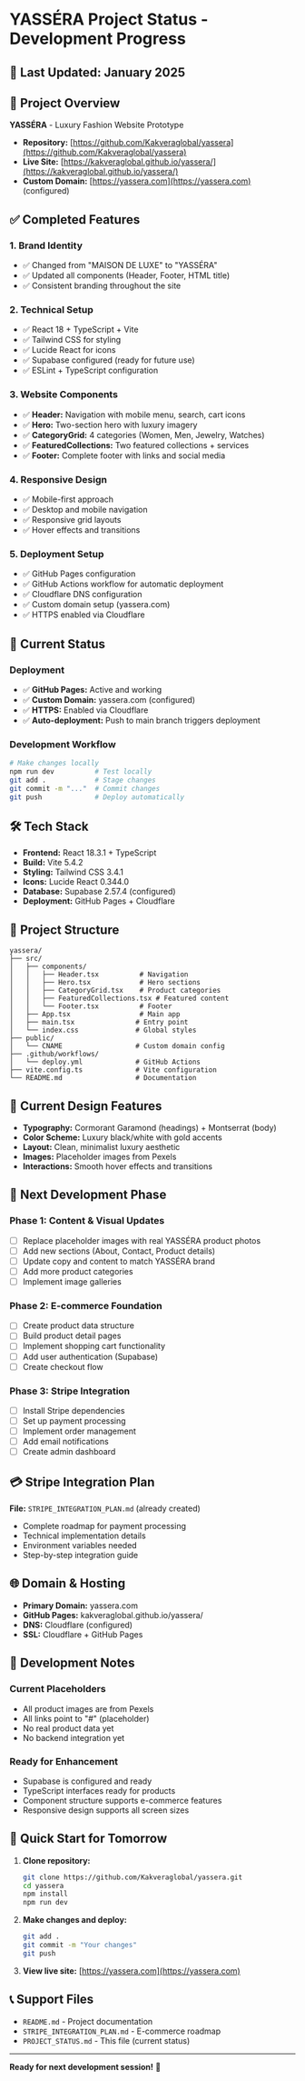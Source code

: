 # YASSÉRA Project Status - Development Progress

## 📅 **Last Updated:** January 2025

## 🎯 **Project Overview**
**YASSÉRA** - Luxury Fashion Website Prototype
- **Repository:** [https://github.com/Kakveraglobal/yassera](https://github.com/Kakveraglobal/yassera)
- **Live Site:** [https://kakveraglobal.github.io/yassera/](https://kakveraglobal.github.io/yassera/)
- **Custom Domain:** [https://yassera.com](https://yassera.com) (configured)

## ✅ **Completed Features**

### **1. Brand Identity**
- ✅ Changed from "MAISON DE LUXE" to "YASSÉRA"
- ✅ Updated all components (Header, Footer, HTML title)
- ✅ Consistent branding throughout the site

### **2. Technical Setup**
- ✅ React 18 + TypeScript + Vite
- ✅ Tailwind CSS for styling
- ✅ Lucide React for icons
- ✅ Supabase configured (ready for future use)
- ✅ ESLint + TypeScript configuration

### **3. Website Components**
- ✅ **Header:** Navigation with mobile menu, search, cart icons
- ✅ **Hero:** Two-section hero with luxury imagery
- ✅ **CategoryGrid:** 4 categories (Women, Men, Jewelry, Watches)
- ✅ **FeaturedCollections:** Two featured collections + services
- ✅ **Footer:** Complete footer with links and social media

### **4. Responsive Design**
- ✅ Mobile-first approach
- ✅ Desktop and mobile navigation
- ✅ Responsive grid layouts
- ✅ Hover effects and transitions

### **5. Deployment Setup**
- ✅ GitHub Pages configuration
- ✅ GitHub Actions workflow for automatic deployment
- ✅ Cloudflare DNS configuration
- ✅ Custom domain setup (yassera.com)
- ✅ HTTPS enabled via Cloudflare

## 🚀 **Current Status**

### **Deployment**
- ✅ **GitHub Pages:** Active and working
- ✅ **Custom Domain:** yassera.com (configured)
- ✅ **HTTPS:** Enabled via Cloudflare
- ✅ **Auto-deployment:** Push to main branch triggers deployment

### **Development Workflow**
```bash
# Make changes locally
npm run dev          # Test locally
git add .            # Stage changes
git commit -m "..."  # Commit changes
git push             # Deploy automatically
```

## 🛠️ **Tech Stack**
- **Frontend:** React 18.3.1 + TypeScript
- **Build:** Vite 5.4.2
- **Styling:** Tailwind CSS 3.4.1
- **Icons:** Lucide React 0.344.0
- **Database:** Supabase 2.57.4 (configured)
- **Deployment:** GitHub Pages + Cloudflare

## 📁 **Project Structure**
```
yassera/
├── src/
│   ├── components/
│   │   ├── Header.tsx          # Navigation
│   │   ├── Hero.tsx            # Hero sections
│   │   ├── CategoryGrid.tsx    # Product categories
│   │   ├── FeaturedCollections.tsx # Featured content
│   │   └── Footer.tsx          # Footer
│   ├── App.tsx                 # Main app
│   ├── main.tsx               # Entry point
│   └── index.css              # Global styles
├── public/
│   └── CNAME                  # Custom domain config
├── .github/workflows/
│   └── deploy.yml             # GitHub Actions
├── vite.config.ts             # Vite configuration
└── README.md                  # Documentation
```

## 🎨 **Current Design Features**
- **Typography:** Cormorant Garamond (headings) + Montserrat (body)
- **Color Scheme:** Luxury black/white with gold accents
- **Layout:** Clean, minimalist luxury aesthetic
- **Images:** Placeholder images from Pexels
- **Interactions:** Smooth hover effects and transitions

## 🔄 **Next Development Phase**

### **Phase 1: Content & Visual Updates**
- [ ] Replace placeholder images with real YASSÉRA product photos
- [ ] Add new sections (About, Contact, Product details)
- [ ] Update copy and content to match YASSÉRA brand
- [ ] Add more product categories
- [ ] Implement image galleries

### **Phase 2: E-commerce Foundation**
- [ ] Create product data structure
- [ ] Build product detail pages
- [ ] Implement shopping cart functionality
- [ ] Add user authentication (Supabase)
- [ ] Create checkout flow

### **Phase 3: Stripe Integration**
- [ ] Install Stripe dependencies
- [ ] Set up payment processing
- [ ] Implement order management
- [ ] Add email notifications
- [ ] Create admin dashboard

## 💳 **Stripe Integration Plan**
**File:** `STRIPE_INTEGRATION_PLAN.md` (already created)
- Complete roadmap for payment processing
- Technical implementation details
- Environment variables needed
- Step-by-step integration guide

## 🌐 **Domain & Hosting**
- **Primary Domain:** yassera.com
- **GitHub Pages:** kakveraglobal.github.io/yassera/
- **DNS:** Cloudflare (configured)
- **SSL:** Cloudflare + GitHub Pages

## 📝 **Development Notes**

### **Current Placeholders**
- All product images are from Pexels
- All links point to "#" (placeholder)
- No real product data yet
- No backend integration yet

### **Ready for Enhancement**
- Supabase is configured and ready
- TypeScript interfaces ready for products
- Component structure supports e-commerce features
- Responsive design supports all screen sizes

## 🚀 **Quick Start for Tomorrow**

1. **Clone repository:**
   ```bash
   git clone https://github.com/Kakveraglobal/yassera.git
   cd yassera
   npm install
   npm run dev
   ```

2. **Make changes and deploy:**
   ```bash
   git add .
   git commit -m "Your changes"
   git push
   ```

3. **View live site:** [https://yassera.com](https://yassera.com)

## 📞 **Support Files**
- `README.md` - Project documentation
- `STRIPE_INTEGRATION_PLAN.md` - E-commerce roadmap
- `PROJECT_STATUS.md` - This file (current status)

---

**Ready for next development session!** 🎉
